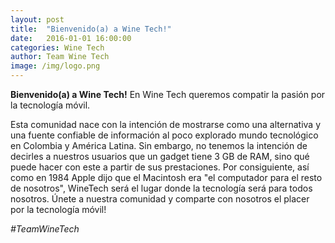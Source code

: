 ```yaml
---
layout: post
title:  "Bienvenido(a) a Wine Tech!"
date:   2016-01-01 16:00:00
categories: Wine Tech
author: Team Wine Tech
image: /img/logo.png
---
```

**Bienvenido(a) a Wine Tech!**
En Wine Tech queremos compatir la pasión por la tecnología móvil.

Esta comunidad nace con la intención de mostrarse como una alternativa y una fuente confiable de información al poco explorado mundo tecnológico en Colombia y América Latina.
Sin embargo, no tenemos la intención de decirles a nuestros usuarios que un gadget tiene 3 GB de RAM, sino qué puede hacer con este a partir de sus prestaciones. Por consiguiente, así como en 1984 Apple dijo que el Macintosh era "el computador para el resto de nosotros", WineTech será el lugar donde la tecnología será para todos nosotros.
Únete a nuestra comunidad y comparte con nosotros el placer por la tecnología móvil!

*#TeamWineTech*
